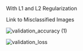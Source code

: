 With L1 and L2 Regularization

Link to Misclassified Images  

![validation_accuracy (1)](https://user-images.githubusercontent.com/44206147/75613053-6f88c600-5b4f-11ea-9956-a5e2642d78d3.jpg)


![validation_loss](https://user-images.githubusercontent.com/44206147/75613061-80393c00-5b4f-11ea-92e9-7b598fff774a.jpg)

